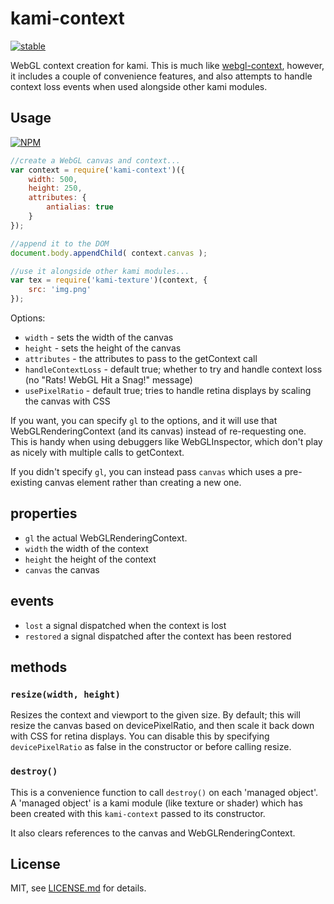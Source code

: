 # kami-context

[![stable](http://badges.github.io/stability-badges/dist/stable.svg)](http://github.com/badges/stability-badges)

WebGL context creation for kami. This is much like [webgl-context](http://github.com/mattdesl/webgl-context), however, it includes a couple of convenience features, and also attempts to handle context loss events when used alongside other kami modules.

## Usage

[![NPM](https://nodei.co/npm/kami-context.png)](https://nodei.co/npm/kami-context/)

```js
//create a WebGL canvas and context...
var context = require('kami-context')({
	width: 500,
	height: 250,
	attributes: {
		antialias: true
	}
});

//append it to the DOM
document.body.appendChild( context.canvas );

//use it alongside other kami modules...
var tex = require('kami-texture')(context, {
	src: 'img.png'
});
```

Options:

- `width` - sets the width of the canvas
- `height` - sets the height of the canvas
- `attributes` - the attributes to pass to the getContext call
- `handleContextLoss` - default true; whether to try and handle context loss (no "Rats! WebGL Hit a Snag!" message)
- `usePixelRatio` - default true; tries to handle retina displays by scaling the canvas with CSS

If you want, you can specify `gl` to the options, and it will use that WebGLRenderingContext (and its canvas) instead of re-requesting one. This is handy when using debuggers like WebGLInspector, which don't play as nicely with multiple calls to getContext. 

If you didn't specify `gl`, you can instead pass `canvas` which uses a pre-existing canvas element rather than creating a new one. 

## properties

- `gl` the actual WebGLRenderingContext. 
- `width` the width of the context
- `height` the height of the context
- `canvas` the canvas

## events

- `lost` a signal dispatched when the context is lost
- `restored` a signal dispatched after the context has been restored

## methods

### `resize(width, height)`

Resizes the context and viewport to the given size. By default; this will resize the canvas based on devicePixelRatio, and then scale it back down with CSS for retina displays. You can disable this by specifying `devicePixelRatio` as false in the constructor or before calling resize.

### `destroy()`

This is a convenience function to call `destroy()` on each 'managed object'. A 'managed object' is a kami module (like texture or shader) which has been created with this `kami-context` passed to its constructor.

It also clears references to the canvas and WebGLRenderingContext.



## License

MIT, see [LICENSE.md](http://github.com/mattdesl/kami-context/blob/master/LICENSE.md) for details.
